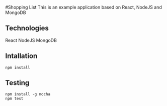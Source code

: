 #Shopping List
This is an example application based on React, NodeJS and MongoDB


## Technologies
React
NodeJS
MongoDB

## Intallation
```console
npm install
```

## Testing
```console
npm install -g mocha
npm test
```